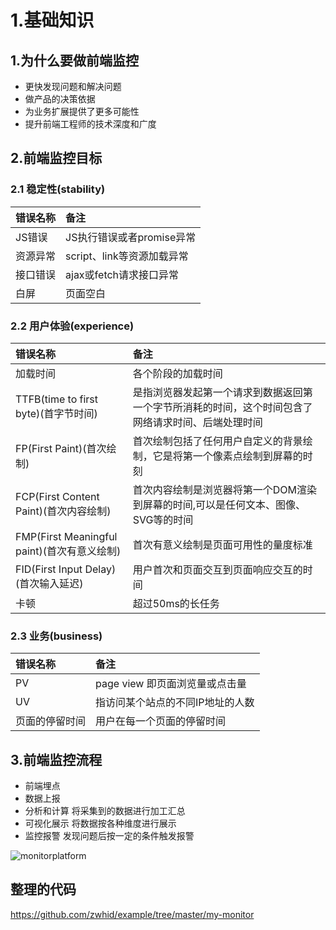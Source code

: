 # 1.基础知识



## 1.为什么要做前端监控

- 更快发现问题和解决问题
- 做产品的决策依据
- 为业务扩展提供了更多可能性
- 提升前端工程师的技术深度和广度

## 2.前端监控目标

### 2.1 稳定性(stability)

| 错误名称 | 备注                       |
| :------- | :------------------------- |
| JS错误   | JS执行错误或者promise异常  |
| 资源异常 | script、link等资源加载异常 |
| 接口错误 | ajax或fetch请求接口异常    |
| 白屏     | 页面空白                   |

### 2.2 用户体验(experience)

| 错误名称                                    | 备注                                                         |
| :------------------------------------------ | :----------------------------------------------------------- |
| 加载时间                                    | 各个阶段的加载时间                                           |
| TTFB(time to first byte)(首字节时间)        | 是指浏览器发起第一个请求到数据返回第一个字节所消耗的时间，这个时间包含了网络请求时间、后端处理时间 |
| FP(First Paint)(首次绘制)                   | 首次绘制包括了任何用户自定义的背景绘制，它是将第一个像素点绘制到屏幕的时刻 |
| FCP(First Content Paint)(首次内容绘制)      | 首次内容绘制是浏览器将第一个DOM渲染到屏幕的时间,可以是任何文本、图像、SVG等的时间 |
| FMP(First Meaningful paint)(首次有意义绘制) | 首次有意义绘制是页面可用性的量度标准                         |
| FID(First Input Delay)(首次输入延迟)        | 用户首次和页面交互到页面响应交互的时间                       |
| 卡顿                                        | 超过50ms的长任务                                             |

### 2.3 业务(business)

| 错误名称       | 备注                             |
| :------------- | :------------------------------- |
| PV             | page view 即页面浏览量或点击量   |
| UV             | 指访问某个站点的不同IP地址的人数 |
| 页面的停留时间 | 用户在每一个页面的停留时间       |

## 3.前端监控流程

- 前端埋点
- 数据上报
- 分析和计算 将采集到的数据进行加工汇总
- 可视化展示 将数据按各种维度进行展示
- 监控报警 发现问题后按一定的条件触发报警

![monitorplatform](https://zwhid.oss-cn-shenzhen.aliyuncs.com/blog/19-17-39-YyZeSO.jpg)





## 整理的代码

https://github.com/zwhid/example/tree/master/my-monitor

